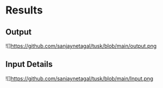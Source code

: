 # Results
## Output
![]https://github.com/sanjaynetagal/tusk/blob/main/output.png
## Input Details
![]https://github.com/sanjaynetagal/tusk/blob/main/Input.png